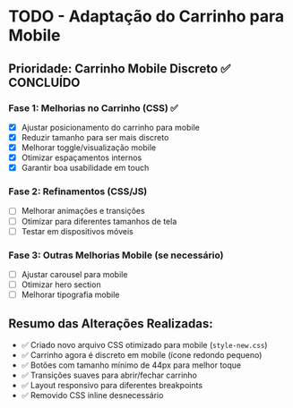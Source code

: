 # TODO - Adaptação do Carrinho para Mobile

## Prioridade: Carrinho Mobile Discreto ✅ CONCLUÍDO

### Fase 1: Melhorias no Carrinho (CSS) ✅
- [x] Ajustar posicionamento do carrinho para mobile
- [x] Reduzir tamanho para ser mais discreto
- [x] Melhorar toggle/visualização mobile
- [x] Otimizar espaçamentos internos
- [x] Garantir boa usabilidade em touch

### Fase 2: Refinamentos (CSS/JS)
- [ ] Melhorar animações e transições
- [ ] Otimizar para diferentes tamanhos de tela
- [ ] Testar em dispositivos móveis

### Fase 3: Outras Melhorias Mobile (se necessário)
- [ ] Ajustar carousel para mobile
- [ ] Otimizar hero section
- [ ] Melhorar tipografia mobile

## Resumo das Alterações Realizadas:
- ✅ Criado novo arquivo CSS otimizado para mobile (`style-new.css`)
- ✅ Carrinho agora é discreto em mobile (ícone redondo pequeno)
- ✅ Botões com tamanho mínimo de 44px para melhor toque
- ✅ Transições suaves para abrir/fechar carrinho
- ✅ Layout responsivo para diferentes breakpoints
- ✅ Removido CSS inline desnecessário
